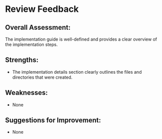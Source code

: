 # Review Feedback

## Overall Assessment:
The implementation guide is well-defined and provides a clear overview of the implementation steps.

## Strengths:
* The implementation details section clearly outlines the files and directories that were created.

## Weaknesses:
* None

## Suggestions for Improvement:
* None
